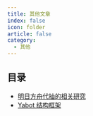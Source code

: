```yaml
---
title: 其他文章
index: false
icon: folder
article: false
category:
  - 其他
---
```


## 目录

- [明日方舟代抽的相关研究](ArknightsDrawAgent.md)
- [Yabot 结构框架](Yabot.md)